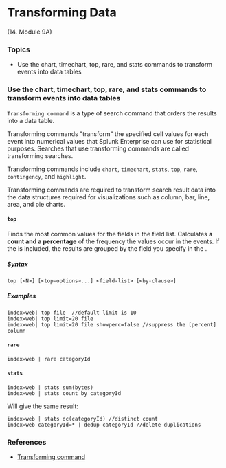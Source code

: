 # Transforming Data
(14. Module 9A)
### Topics
* Use the chart, timechart, top, rare, and stats commands to transform events into data tables

### Use the chart, timechart, top, rare, and stats commands to transform events into data tables
`Transforming command` is a type of search command that orders the results into a data table. 

Transforming commands "transform" the specified cell values for each event into numerical values that Splunk Enterprise can use for statistical purposes. Searches that use transforming commands are called transforming searches.

Transforming commands include `chart`, `timechart`, `stats`, `top`, `rare`, `contingency`, and `highlight`.

Transforming commands are required to transform search result data into the data structures required for visualizations such as column, bar, line, area, and pie charts.

#### `top`
Finds the most common values for the fields in the field list. Calculates **a count and a percentage** of the frequency the values occur in the events. If the <by-clause> is included, the results are grouped by the field you specify in the <by-clause>.
  
  
##### Syntax
```
top [<N>] [<top-options>...] <field-list> [<by-clause>]
```
##### Examples
```
index=web| top file  //default limit is 10
index=web| top limit=20 file
index=web| top limit=20 file showperc=false //suppress the [percent] column
```
#### `rare`
```
index=web | rare categoryId

```
#### `stats`
```
index=web | stats sum(bytes)
index=web | stats count by categoryId
```
Will give the same result:
```
index=web | stats dc(categoryId) //distinct count
index=web categoryId=* | dedup categoryId //delete duplications 
```
  
  
  
### References
* [Transforming command](https://docs.splunk.com/Splexicon:Transformingcommand)
